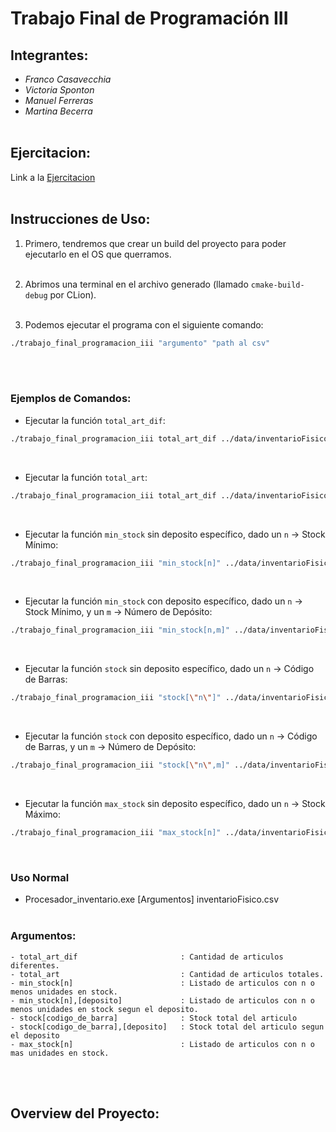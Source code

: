 # Trabajo Final de Programación III

## Integrantes:
- _Franco Casavecchia_
- _Victoria Sponton_
- _Manuel Ferreras_
- _Martina Becerra_
<br></br>

## Ejercitacion:
Link a la [Ejercitacion](https://presencial.ucc.edu.ar/pluginfile.php/1193586/mod_resource/content/0/prog%203%20parcial%202.pdf)
<br></br>

## Instrucciones de Uso:

1) Primero, tendremos que crear un build del proyecto para poder ejecutarlo en el OS que querramos. 
<br></br>

2) Abrimos una terminal en el archivo generado (llamado `cmake-build-debug` por CLion).
<br></br>

3) Podemos ejecutar el programa con el siguiente comando:
```bash
./trabajo_final_programacion_iii "argumento" "path al csv"
```
<br></br>

### Ejemplos de Comandos:
- Ejecutar la función `total_art_dif`:
```bash
./trabajo_final_programacion_iii total_art_dif ../data/inventarioFisico.csv
```
<br>

- Ejecutar la función `total_art`:
```bash
./trabajo_final_programacion_iii total_art_dif ../data/inventarioFisico.csv
```
<br>

- Ejecutar la función `min_stock` sin deposito específico, dado un `n` -> Stock Mínimo:
```bash
./trabajo_final_programacion_iii "min_stock[n]" ../data/inventarioFisico.csv
```
<br>

- Ejecutar la función `min_stock` con deposito específico, dado un `n` -> Stock Mínimo, y un `m` -> Número de Depósito:
```bash
./trabajo_final_programacion_iii "min_stock[n,m]" ../data/inventarioFisico.csv
```
<br>

- Ejecutar la función `stock` sin deposito específico, dado un `n` -> Código de Barras:
```bash
./trabajo_final_programacion_iii "stock[\"n\"]" ../data/inventarioFisico.csv
```
<br>

- Ejecutar la función `stock` con deposito específico, dado un `n` -> Código de Barras, y un `m` -> Número de Depósito:
```bash
./trabajo_final_programacion_iii "stock[\"n\",m]" ../data/inventarioFisico.csv
```
<br>

- Ejecutar la función `max_stock` sin deposito específico, dado un `n` -> Stock Máximo:
```bash
./trabajo_final_programacion_iii "max_stock[n]" ../data/inventarioFisico.csv
```
<br>

### Uso Normal
- Procesador_inventario.exe [Argumentos] inventarioFisico.csv
<br></br>

### Argumentos:
```console
- total_art_dif                       : Cantidad de articulos diferentes.
- total_art                           : Cantidad de articulos totales.
- min_stock[n]                        : Listado de articulos con n o menos unidades en stock.
- min_stock[n],[deposito]             : Listado de articulos con n o menos unidades en stock segun el deposito.
- stock[codigo_de_barra]              : Stock total del articulo
- stock[codigo_de_barra],[deposito]   : Stock total del articulo segun el deposito
- max_stock[n]                        : Listado de articulos con n o mas unidades en stock.
```
<br></br>

## Overview del Proyecto:

